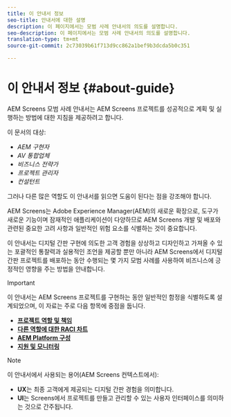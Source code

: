 ```yaml
---
title: 이 안내서 정보
seo-title: 안내서에 대한 설명
description: 이 페이지에서는 모범 사례 안내서의 의도를 설명합니다.
seo-description: 이 페이지에서는 모범 사례 안내서의 의도를 설명합니다.
translation-type: tm+mt
source-git-commit: 2c73039b61f713d9cc862a1bef9b3dcda5b0c351

---
```



# 이 안내서 정보 {#about-guide}

AEM Screens 모범 사례 안내서는 AEM Screens 프로젝트를 성공적으로 계획 및 실행하는 방법에 대한 지침을 제공하려고 합니다.

이 문서의 대상:

* *AEM 구현자*
* *AV 통합업체*
* *비즈니스 전략가*
* *프로젝트 관리자*
* *컨설턴트*

그러나 다른 많은 역할도 이 안내서를 읽으면 도움이 된다는 점을 강조해야 합니다.

AEM Screens는 Adobe Experience Manager(AEM)의 새로운 확장으로, 도구가 새로운 기능이며 잠재적인 애플리케이션이 다양하므로 AEM Screens 개발 및 배포와 관련된 중요한 고려 사항과 일반적인 위험 요소를 식별하는 것이 중요합니다.

이 안내서는 디지털 간판 구현에 의도한 고객 경험을 상상하고 디자인하고 가져올 수 있는 포괄적인 통찰력과 실용적인 조언을 제공할 뿐만 아니라 AEM Screens에서 디지털 간판 프로젝트를 배포하는 동안 수행되는 몇 가지 모범 사례를 사용하여 비즈니스에 긍정적인 영향을 주는 방법을 안내합니다.
>[!IMPORTANT]
> 이 안내서는 AEM Screens 프로젝트를 구현하는 동안 일반적인 함정을 식별하도록 설계되었으며, 이 자료는 주로 다음 항목에 중점을 둡니다.
>
> * **[프로젝트 역할 및 책임](roles-responsibilities.md)**
> * **[다른 역할에 대한 RACI 차트](roles-responsibilities.md#raci-chart)**
> * **[AEM Platform 구성](aem-platform-configurations.md)**
> * **[지원 및 모니터링](support-monitoring.md)**


>[!NOTE]
> 이 안내서에서 사용되는 용어(AEM Screens 컨텍스트에서):
>
> * **UX**&#x200B;는 최종 고객에게 제공되는 디지털 간판 경험을 의미합니다.
> * **UI**&#x200B;는 Screens에서 프로젝트를 만들고 관리할 수 있는 사용자 인터페이스를 의미하는 것으로 간주됩니다.

